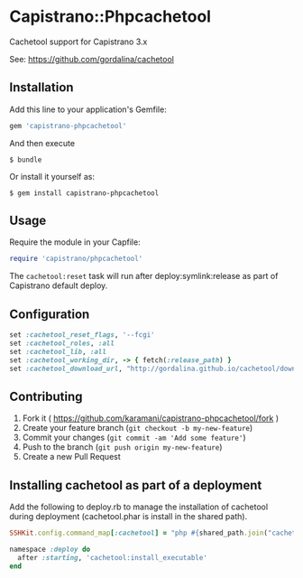 # Capistrano::Phpcachetool

Cachetool support for Capistrano 3.x

See: https://github.com/gordalina/cachetool

## Installation

Add this line to your application's Gemfile:

```ruby
gem 'capistrano-phpcachetool'
```

And then execute

```
$ bundle
```

Or install it yourself as:

```
$ gem install capistrano-phpcachetool
```

## Usage

Require the module in your Capfile:

```ruby
require 'capistrano/phpcachetool'
```

The `cachetool:reset` task will run after deploy:symlink:release as part of Capistrano default deploy.

## Configuration

```ruby
set :cachetool_reset_flags, '--fcgi'
set :cachetool_roles, :all
set :cachetool_lib, :all
set :cachetool_working_dir, -> { fetch(:release_path) }
set :cachetool_download_url, "http://gordalina.github.io/cachetool/downloads/cachetool.phar"
```

## Contributing

1. Fork it ( https://github.com/karamani/capistrano-phpcachetool/fork )
2. Create your feature branch (`git checkout -b my-new-feature`)
3. Commit your changes (`git commit -am 'Add some feature'`)
4. Push to the branch (`git push origin my-new-feature`)
5. Create a new Pull Request

## Installing cachetool as part of a deployment

Add the following to deploy.rb to manage the installation of cachetool during deployment (cachetool.phar is install in the shared path).

```ruby
SSHKit.config.command_map[:cachetool] = "php #{shared_path.join("cachetool.phar")}"

namespace :deploy do
  after :starting, 'cachetool:install_executable'
end
```
